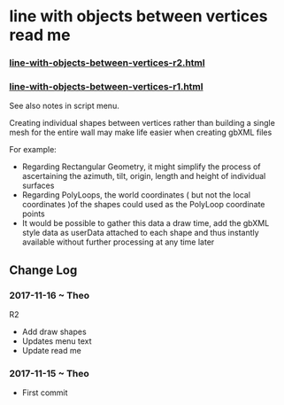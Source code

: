 

# line with objects between vertices read me


### [line-with-objects-between-vertices-r2.html]( http://www.ladybug.tools/spider/cookbook/line-with-objects-between-vertices/line-with-objects-between-vertices-r2.html )


### [line-with-objects-between-vertices-r1.html]( http://www.ladybug.tools/spider/cookbook/line-with-objects-between-vertices/line-with-objects-between-vertices-r1.html )

See also notes in script menu.


Creating individual shapes between vertices rather than building a single mesh for the entire wall may make life easier when creating gbXML files

For example:

* Regarding Rectangular Geometry, it might simplify the process of ascertaining the azimuth, tilt, origin, length and height of individual surfaces
* Regarding PolyLoops, the world coordinates ( but not the local coordinates )of the shapes could used as the PolyLoop coordinate points
* It would be possible to gather this data a draw time, add the gbXML style data as userData attached to each shape and thus instantly available without further processing at any time later 


## Change Log

### 2017-11-16 ~ Theo

R2
* Add draw shapes
* Updates menu text
* Update read me

### 2017-11-15 ~ Theo

* First commit
